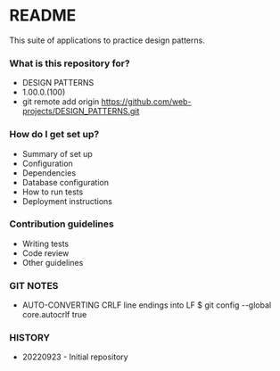 # README #

This suite of applications to practice design patterns.

### What is this repository for? ###

* DESIGN PATTERNS
* 1.00.0.(100)
* git remote add origin https://github.com/web-projects/DESIGN_PATTERNS.git

### How do I get set up? ###

* Summary of set up
* Configuration
* Dependencies
* Database configuration
* How to run tests
* Deployment instructions

### Contribution guidelines ###

* Writing tests
* Code review
* Other guidelines

### GIT NOTES ###

*  AUTO-CONVERTING CRLF line endings into LF
   $ git config --global core.autocrlf true
   
### HISTORY ###

* 20220923 - Initial repository
